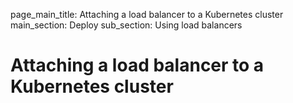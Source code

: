 page_main_title: Attaching a load balancer to a Kubernetes cluster
main_section: Deploy
sub_section: Using load balancers

# Attaching a load balancer to a Kubernetes cluster
